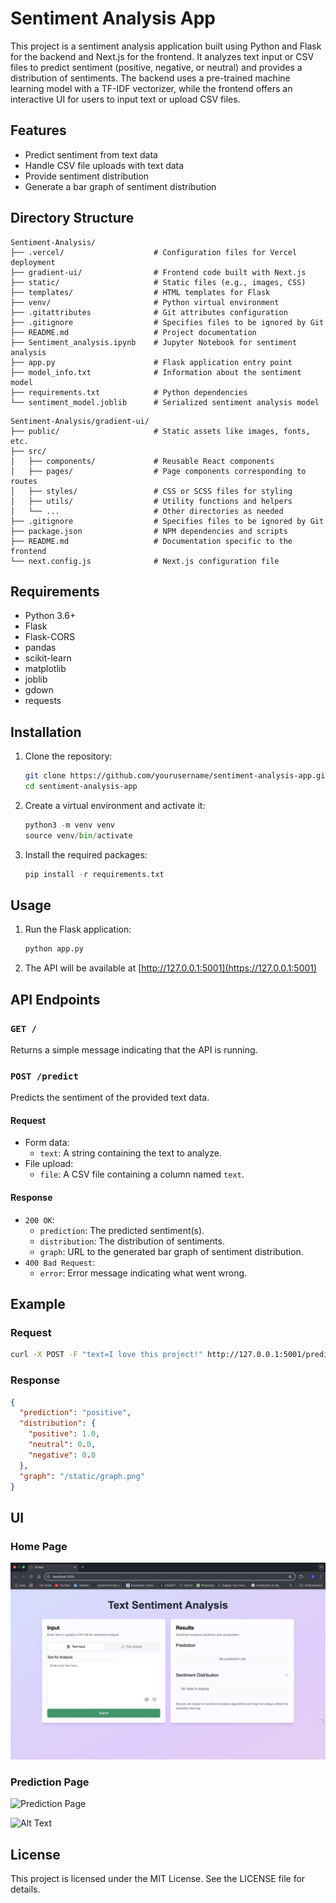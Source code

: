 
# Sentiment Analysis App

This project is a sentiment analysis application built using Python and Flask for the backend and Next.js for the frontend. It analyzes text input or CSV files to predict sentiment (positive, negative, or neutral) and provides a distribution of sentiments. The backend uses a pre-trained machine learning model with a TF-IDF vectorizer, while the frontend offers an interactive UI for users to input text or upload CSV files.

## Features

- Predict sentiment from text data
- Handle CSV file uploads with text data
- Provide sentiment distribution
- Generate a bar graph of sentiment distribution

## Directory Structure
```
Sentiment-Analysis/
├── .vercel/                    # Configuration files for Vercel deployment
├── gradient-ui/                # Frontend code built with Next.js
├── static/                     # Static files (e.g., images, CSS)
├── templates/                  # HTML templates for Flask
├── venv/                       # Python virtual environment
├── .gitattributes              # Git attributes configuration
├── .gitignore                  # Specifies files to be ignored by Git
├── README.md                   # Project documentation
├── Sentiment_analysis.ipynb    # Jupyter Notebook for sentiment analysis
├── app.py                      # Flask application entry point
├── model_info.txt              # Information about the sentiment model
├── requirements.txt            # Python dependencies
└── sentiment_model.joblib      # Serialized sentiment analysis model
```

```
Sentiment-Analysis/gradient-ui/
├── public/                     # Static assets like images, fonts, etc.
├── src/
│   ├── components/             # Reusable React components
│   ├── pages/                  # Page components corresponding to routes
│   ├── styles/                 # CSS or SCSS files for styling
│   ├── utils/                  # Utility functions and helpers
│   └── ...                     # Other directories as needed
├── .gitignore                  # Specifies files to be ignored by Git
├── package.json                # NPM dependencies and scripts
├── README.md                   # Documentation specific to the frontend
└── next.config.js              # Next.js configuration file
```

## Requirements

- Python 3.6+
- Flask
- Flask-CORS
- pandas
- scikit-learn
- matplotlib
- joblib
- gdown
- requests

## Installation

1. Clone the repository:

   ```sh
   git clone https://github.com/yourusername/sentiment-analysis-app.git
   cd sentiment-analysis-app

2. Create a virtual environment and activate it:

   ```python
   python3 -m venv venv
   source venv/bin/activate
   ```

3. Install the required packages:
   ```python
   pip install -r requirements.txt
   ```

## Usage

1. Run the Flask application:
   ```python
   python app.py
   ```

2. The API will be available at [http://127.0.0.1:5001](https://127.0.0.1:5001)

## API Endpoints

### `GET /`

Returns a simple message indicating that the API is running.

### `POST /predict`

Predicts the sentiment of the provided text data.

#### Request

- Form data:
  - `text`: A string containing the text to analyze.
- File upload:
  - `file`: A CSV file containing a column named `text`.

#### Response

- `200 OK`:
  - `prediction`: The predicted sentiment(s).
  - `distribution`: The distribution of sentiments.
  - `graph`: URL to the generated bar graph of sentiment distribution.
- `400 Bad Request`:
  - `error`: Error message indicating what went wrong.

## Example

### Request

```sh
curl -X POST -F "text=I love this project!" http://127.0.0.1:5001/predict
```

### Response

```json
{
  "prediction": "positive",
  "distribution": {
    "positive": 1.0,
    "neutral": 0.0,
    "negative": 0.0
  },
  "graph": "/static/graph.png"
}
```

## UI

### Home Page
![UI](ui.png)

### Prediction Page
![Prediction Page](path/to/prediction_page_screenshot.png)

![Alt Text]([https://i.imgur.com/yourgif.gif](https://imgur.com/a/BQ6EhWe))


## License

This project is licensed under the MIT License. See the LICENSE file for details.


